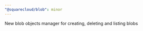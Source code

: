 ```yaml
---
"@squarecloud/blob": minor
---
```


New blob objects manager for creating, deleting and listing blobs

